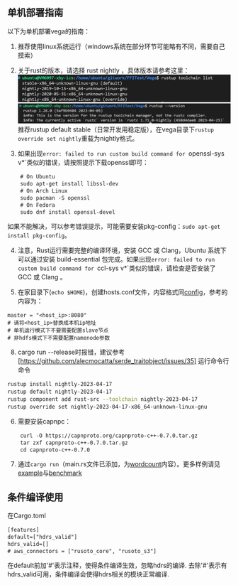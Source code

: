 ## 单机部署指南
以下为单机部署vega的指南：

1. 推荐使用linux系统运行（windows系统在部分环节可能略有不同，需要自己摸索）
   
2. 关于rust的版本，请选择 rust nightly ，具体版本请参考这里：
   <img src="./imgs/1.png">
   <img src="./imgs/2.png">
   推荐rustup default stable（日常开发用稳定版），在vega目录下`rustup override set nightly`重载为nightly格式。

3. 如果出现`error: failed to run custom build command for `openssl-sys v*`类似的错误，请按照提示下载openssl即可：
```doc
    # On Ubuntu
    sudo apt-get install libssl-dev
    # On Arch Linux
    sudo pacman -S openssl
    # On Fedora
    sudo dnf install openssl-devel
```

如果不能解决，可以参考错误提示，可能需要安装pkg-config：`sudo apt-get install pkg-config`。

4. 注意，Rust运行需要完整的编译环境，安装 GCC 或 Clang，Ubuntu 系统下可以通过安装 build-essential 包完成。如果出现`error: failed to run custom build command for `ccl-sys v*`类似的错误，请检查是否安装了 GCC 或 Clang 。

5. 在家目录下(`echo $HOME`)，创建hosts.conf文件，内容格式同[config](../../config_files/hosts.conf)，参考的内容为：
```
master = "<host_ip>:8080"
# 请将<host_ip>替换成本机ip地址
# 单机运行模式下不要需要配置slave节点
# 非hdfs模式下不需要配置namenode参数
```
8. cargo run --release时报错，建议参考[https://github.com/alecmocatta/serde_traitobject/issues/35]
运行命令行命令
```bash
rustup install nightly-2023-04-17
rustup default nightly-2023-04-17
rustup component add rust-src --toolchain nightly-2023-04-17
rustup override set nightly-2023-04-17-x86_64-unknown-linux-gnu
```
   
6. 需要安装capnpc：
```doc
    curl -O https://capnproto.org/capnproto-c++-0.7.0.tar.gz
    tar zxf capnproto-c++-0.7.0.tar.gz
    cd capnproto-c++-0.7.0
```

7. 通过`cargo run`（main.rs文件已添加，为[wordcount](../../src/benchmark/wordcount.rs)内容）。更多样例请见[example](../../examples/)与[benchmark](../../src/benchmark/)

## 条件编译使用
在Cargo.toml
```
[features]
default=["hdrs_valid"]
hdrs_valid=[]
# aws_connectors = ["rusoto_core", "rusoto_s3"]
```
在default前加'#'表示注释，使得条件编译生效，忽略hdrs的编译.
去除'#'表示有hdrs_valid可用，条件编译会使得hdrs相关的模块正常编译.


